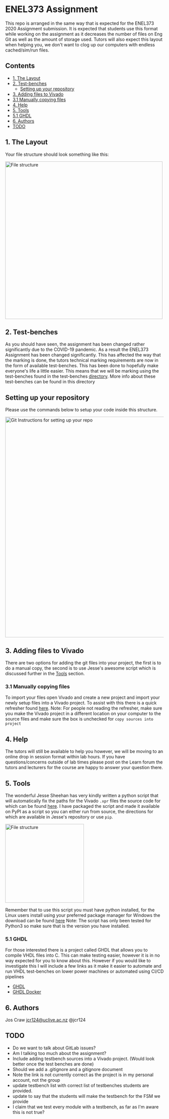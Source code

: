 # ENEL373 Assignment
This repo is arranged in the same way that is expected for the ENEL373 2020 Assignment submission.
It is expected that students use this format while working on the assignment as it decreases the
number of files on Eng Git as well as the amount of storage used. Tutors will also expect this layout when helping you, we don't
want to clog up our computers with endless cached/sim/run files.

## Contents

- [1. The Layout](#1-the-layout)
- [2. Test-benches](#2-test-benches)
    - [Setting up your repository](#setting-up-your-repository)
- [3. Adding files to Vivado](#3-adding-files-to-Vivado)
- [3.1 Manually copying files](#31-manually-copying-files)
- [4. Help](#4-help)
- [5. Tools](#5-tools)
- [5.1 GHDL](#51-ghdl)
- [6. Authors](#6-authors)
- [TODO](#todo)

## 1. The Layout
Your file structure should look something like this:

<img alt="File structure" src="https://storage.googleapis.com/enle373students/filestructure.png" width="500" height="auto"/>

## 2. Test-benches
As you should have seen, the assignment has been changed rather significantly due to the COVID-19 pandemic. As a result the ENEL373 Assignment has been changed significantly. This has affected the way that the marking is done, the tutors technical marking requirements are now in the form of available test-benches. This
has been done to hopefully make everyone's life a little easier. This means that we will be marking using the test-benches found in the test-benches [directory](testbenches/). More info about these test-benches can be found in this directory

## Setting up your repository
Please use the commands below to setup your code inside this structure.
<!-- 
```console
user@device:~$ git clone https://eng-git.canterbury.ac.nz/enel373-2020/enel373-template.git
	# Note: this will clone this temple repository
    # Copy your .vhd and .xdc files into the appropriate folders
    
user@device:~$ cd enel373-template/
    # Navigate into the project directory to preform the rest of the commands

user@device:~$ git add .
	# This stages the files you just added for commit
    
user@device:~$ git commit -m "Added my project files to template"
	# This commits the changes to you local repository with the commit
    # message: "Added my project files to template"'
    
user@device:~$ git remote set-url origin https://eng-git.canterbury.ac.nz/enel373-2020/$YOUR_PROJECT
	# The project you cloned has the url of origin at:
    # "https://eng-git.canterbury.ac.nz/enel373-2020/enel373-template.git"
    # this is not the url for your group so this command changes that url to your groups project
    
user@device:~$ git push origin master
	# This command pushes all of your commits to the remote (Eng Git). This
    # command could fail as the current layout and this my be very different
    # if this occurs use the next command.
    
user@device:~$ git push -f origin master
	# This command uses the -f flag to force push to the remote repository
    # this overwrites the remote repository with the local one. Only do this
    # if the previous command fails
```
 -->
<img alt="Git Instructions for setting up your repo" src="https://storage.googleapis.com/enle373students/git-instructions-v3.png" width="auto" height="700"/>

## 3. Adding files to Vivado
There are two options for adding the git files into your project, the first is to do a manual copy, the second is to use Jesse's awesome script which is discussed further in the 
[Tools](#tools) section.

### 3.1 Manually copying files
To import your files open Vivado and create a new project and import your newly setup files into a Vivado project.
To assist with this there is a quick refresher found [here](wiki/vivado-setup.md). Note: For people not reading the refresher, make sure
you make the Vivado project in a different location on your computer to the source files and make sure the box is unchecked for `copy sources into project`

## 4. Help
The tutors will still be available to help you however, we will be moving to an online drop in session format within lab hours. If you have questions/concerns outside of lab times 
please post on the Learn forum the tutors and lecturers for the course are happy to answer your question there.

<a name="tools"></a>

## 5. Tools
The wonderful Jesse Sheehan has very kindly written a python script that will automatically fix the paths for the Vivado `.xpr` files the source code for which can be found 
[here](https://github.com/jpsheehan/vivado-xpr-fixer). I have packaged the script and made it available on PyPI as a script so you can either run from source, 
the directions for which are available in Jesse's repository or use `pip`.

<img alt="File structure" src="https://storage.googleapis.com/enle373students/pip-install-fixed.png" width="auto" height="250"/>

Remember that to use this script you must have python installed, for the Linux users install using your preferred package manager for Windows the download can be found [here](https://www.python.org/downloads/windows/) Note: The script has only been tested for Python3 so make sure that is the version you have installed.

### 5.1 GHDL
For those interested there is a project called GHDL that allows you to compile VHDL files into C. This can make testing easier, however it is in no way expected for you to know 
about this. However if you would like to investigate this I will include a few links as it make it easier to automate and run VHDL test-benches on lower power machines or
 automated using CI/CD pipelines

-   [GHDL](https://github.com/ghdl/ghdl)
-   [GHDL Docker](https://github.com/ghdl/docker)

## 6. Authors
Jos Craw <jcr124@uclive.ac.nz> @jcr124

## TODO
-   Do we want to talk about GitLab issues?
-   Am I talking too much about the assignment?
-   Include adding testbench sources into a Vivado project. (Would look better once the test benches are done)
-   Should we add a .gitignore and a gitignore document
-   Note the link is not currently correct as the project is in my personal account, not the group
-   update testbench list with correct list of testbenches students are provided.
-   update to say that the students will make the testbench for the FSM we provide
-   I claim that we test every module with a testbench, as far as I'm aware this is not true? 
